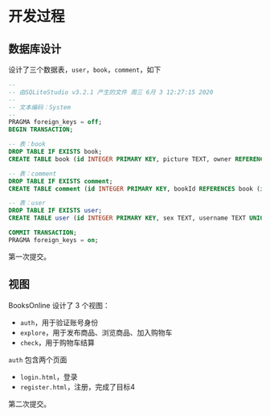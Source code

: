 # 开发过程

## 数据库设计

设计了三个数据表，`user`，`book`，`comment`，如下

```sql
--
-- 由SQLiteStudio v3.2.1 产生的文件 周三 6月 3 12:27:15 2020
--
-- 文本编码：System
--
PRAGMA foreign_keys = off;
BEGIN TRANSACTION;

-- 表：book
DROP TABLE IF EXISTS book;
CREATE TABLE book (id INTEGER PRIMARY KEY, picture TEXT, owner REFERENCES user (id), price REAL, discount REAL, amount INTEGER);

-- 表：comment
DROP TABLE IF EXISTS comment;
CREATE TABLE comment (id INTEGER PRIMARY KEY, bookId REFERENCES book (id), userId REFERENCES user (id), content TEXT, created TIMESTAMP DEFAULT (CURRENT_TIMESTAMP));

-- 表：user
DROP TABLE IF EXISTS user;
CREATE TABLE user (id INTEGER PRIMARY KEY, sex TEXT, username TEXT UNIQUE, password TEXT);

COMMIT TRANSACTION;
PRAGMA foreign_keys = on;
```

第一次提交。

## 视图

BooksOnline 设计了 3 个视图：

* `auth`，用于验证账号身份
* `explore`，用于发布商品、浏览商品、加入购物车
* `check`，用于购物车结算

`auth` 包含两个页面

* `login.html`，登录
* `register.html`，注册，完成了目标4

第二次提交。